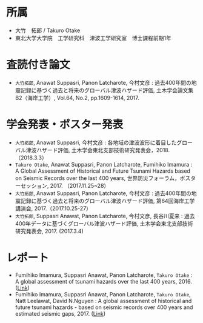 # 所属
- 大竹　拓郎 / Takuro Otake
- 東北大学大学院　工学研究科　津波工学研究室　博士課程前期1年

# 査読付き論文
- `大竹拓郎`, Anawat Suppasri, Panon Latcharote, 今村文彦 : 過去400年間の地震記録に基づく過去と将来のグローバル津波ハザード評価, 土木学会論文集B2（海岸工学）, Vol.64, No.2, pp.1609-1614, 2017.

# 学会発表・ポスター発表
- `大竹拓郎`, Anawat Suppasri, 今村文彦 : 各地域の津波波形に着目したグローバル津波ハザード評価, 土木学会東北支部技術研究発表会，2018.（2018.3.3）
- `Takuro Otake`, Anawat Suppasri, Panon Latcharote, Fumihiko Imamura : A Global Assessment of Historical and Future Tsunami Hazards based on Seismic Records over the last 400 years, 世界防災フォーラム，ポスターセッション, 2017. （2017.11.25~28）
- `大竹拓郎`, Anawat Suppasri, Panon Latcharote, 今村文彦 : 過去400年間の地震記録に基づく過去と将来のグローバル津波ハザード評価, 第64回海岸工学講演会, 2017.（2017.10.25-27）
- `大竹拓郎`, Suppasri Anawat, Panon Latcharote, 今村文彦, 長谷川夏来 : 過去400年データに基づくグローバル津波ハザード評価, 土木学会東北支部技術研究発表会, 2017. (2017.3.4)

# レポート
- Fumihiko Imamura, Suppasri Anawat, Panon Latcharote, `Takuro Otake` : A global assessment of tsunami hazards over the last 400 years, 2016. ([Link](http://irides.tohoku.ac.jp/media/files/archive/global_assessment_tsunami_hazards_400yrs_rev_20161227.pdf))
- Fumihiko Imamura, Suppasri Anawat, Panon Latcharote, `Takuro Otake`, Natt Leelawat, David N.Nguyen : A global assessment of historical and future tsunami hazards - based on seismic records over 400 years and estimated seismic gaps, 2017. ([Link](http://irides.tohoku.ac.jp/media/files/archive/global_assessment_tsunamihazards_future_20171018.pdf))
